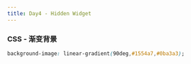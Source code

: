 ```yaml
---
title: Day4 - Hidden Widget
---
```


### CSS - 渐变背景
```css
background-image: linear-gradient(90deg,#1554a7,#0ba3a3);
```